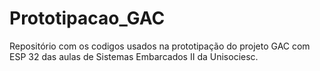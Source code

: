 # Prototipacao_GAC
Repositório com os codigos usados na prototipação do projeto GAC com ESP 32 das aulas de Sistemas Embarcados II da Unisociesc.
